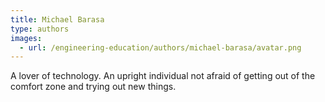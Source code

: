 ```yaml
---
title: Michael Barasa
type: authors
images:
  - url: /engineering-education/authors/michael-barasa/avatar.png 
---
```

A lover of technology. An upright individual not afraid of getting out of the comfort zone and trying out new things.
